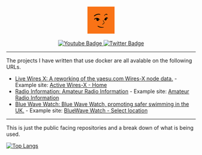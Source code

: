 <div id="header" align="center">

![Face](face.png)

<div id="badges">
  <a href="https://www.youtube.com/iansblog">
    <img src="https://img.shields.io/badge/YouTube-red?style=for-the-badge&logo=youtube&logoColor=white" alt="Youtube Badge"/>
  </a>
  <a href="https://x.com/iansblog">
    <img src="https://img.shields.io/badge/twitter-blue?style=for-the-badge&logo=twitter&logoColor=white" alt="Twitter Badge"/>
  </a>
</div>

</div>

---

The projects I have written that use docker are all avalable on the following URLs. 

- [Live Wires X: A reworking of the yaesu.com Wires-X node data.](https://github.com/iansblog/Live-Wires-X) - Example site: [Active Wires-X - Home](https://wiresx.26580.co.uk/)
- [Radio Information: Amateur Radio Information](https://github.com/iansblog/RadioInformation) - Example site: [Amateur Radio Information](https://amatureradio.26580.co.uk/)
- [Blue Wave Watch: Blue Wave Watch, promoting safer swimming in the UK.](https://github.com/iansblog/BlueWaveWatch) - Example site: [BlueWave Watch - Select location](https://bluewave.26580.co.uk/)

---

This is just the public facing repositories and a break down of what is being used.  

[
![Top Langs](https://github-readme-stats.vercel.app/api/top-langs/?username=iansblog&layout=compact&theme=vision-friendly-dark)](https://github.com/anuraghazra/github-readme-stats)
